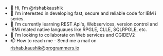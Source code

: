 - 👋 Hi, I’m @rishabkaushik
- 👀 I’m interested in developing fast, secure and reliable code for IBM i series.
- 🌱 I’m currently learning REST Api's, Webservices, version control and IBMi related native languaues like RPGLE, CLLE, SQLRPGLE, etc.
- 💞️ I’m looking to collaborate on Web services and CGIDEV2
- 📫 How to reach me - Send me a mail on rishab.kaushik@programmers.io
<!---
rishabkaushik/rishabkaushik is a ✨ special ✨ repository because its `README.md` (this file) appears on your GitHub profile.
You can click the Preview link to take a look at your changes.
--->
